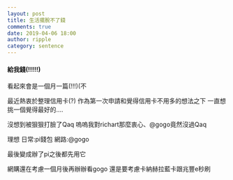 ```yaml
---
layout: post
title: 生活擺脫不了錢
comments: true
date: 2019-04-06 18:00
author: ripple
category: sentence
---
```


#### 給我錢(!!!!!)

看起來會是一個月一篇(!!!)(不

最近熱衷於整理信用卡(?)
作為第一次申請和覺得信用卡不用多的想法之下
一直想挑一個覺得最好的....

沒想到被狠狠打臉了Qaq
嗚嗚我對richart那麼衷心、@gogo竟然沒過Qaq

理想
日常:pi錢包
網路:@gogo

最後變成辦了pi之後都先用它

網購還在考慮一個月後再辦辦看gogo
還是要考慮卡納赫拉藍卡跟兆豐e秒刷
